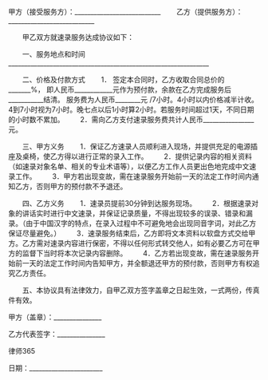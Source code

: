 
 


甲方（接受服务方）：___________________________
　　乙方（提供服务方）：___________________________


　　甲乙双方就速录服务达成协议如下：


　　一、服务地点和时间
    _______________________________________________________________


　　二、价格及付款方式
　　1． 签定本合同时，乙方收取合同总价的_______%， 即人民币____________元作为预付款，余款在乙方完成服务后___________结清。 服务费为人民币________元 /7小时。4小时以内价格减半计收。4到7小时视为7小时。晚七点以后1小时算2小时。若服务时间超过1天，不同日期的小时数不累加。
　　2．需向乙方支付速录服务费共计人民币________________元。


　　三、甲方义务
　　1．保证乙方速录人员顺利进入现场，并提供充足的电源插座及桌椅，使乙方得以进行正常的录入工作。
　　2．提供记录内容的相关资料（如速录对象名单、相关的专业术语等），以便乙方工作人员更出色地完成中文速录工作。
　　3．甲方若出现变故，需在速录服务开始前一天的法定工作时间内通知乙方，否则甲方的预付款不予退还。


　　四、乙方义务
　　1．速录员提前30分钟到达服务现场。
　　2．根据速录对象的讲话实时进行中文速录，并保证记录质量，不得出现较多的误录、错录和漏录。（由于中国汉字的特点，在录入过程中不可避免地会出现同音字词，对此乙方保证尽量避免。）
　　3．速录服务结束后，乙方即将文本资料以软盘方式交给甲方。乙方需对速录内容进行保密，不得以任何形式转交他人，如有必要乙方可在甲方的监督下当时将本次记录内容删除。
　　4．乙方若出现变故，需在速录服务开始前一天的法定工作时间内告知甲方，并全额退还甲方的预付款，否则甲方有权追究乙方责任。


　　五、本协议具有法律效力，自甲乙双方签字盖章之日起生效，一式两份，传真件有效。


 



 甲方（盖章）：_______________
 
乙方代表签字：_______________
 

 

  
律师365

 

 

 
日期：_______________________
 

 
 

 
 
 
  
 
  
 
   


   
 

   


   


   
 
 
  
 
 
 

